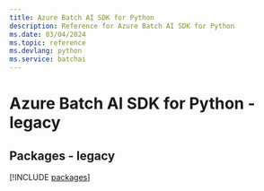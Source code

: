 ```yaml
---
title: Azure Batch AI SDK for Python
description: Reference for Azure Batch AI SDK for Python
ms.date: 03/04/2024
ms.topic: reference
ms.devlang: python
ms.service: batchai
---
```

# Azure Batch AI SDK for Python - legacy
## Packages - legacy
[!INCLUDE [packages](batch-ai-index.md)]